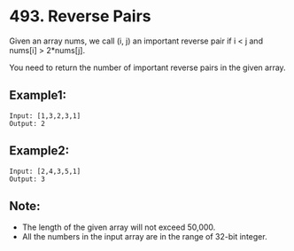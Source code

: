 # 493. Reverse Pairs

Given an array nums, we call (i, j) an important reverse pair if i < j and nums[i] > 2*nums[j].

You need to return the number of important reverse pairs in the given array.

## Example1:

```
Input: [1,3,2,3,1]
Output: 2
```

## Example2:

```
Input: [2,4,3,5,1]
Output: 3
```

## Note:

* The length of the given array will not exceed 50,000.
* All the numbers in the input array are in the range of 32-bit integer.